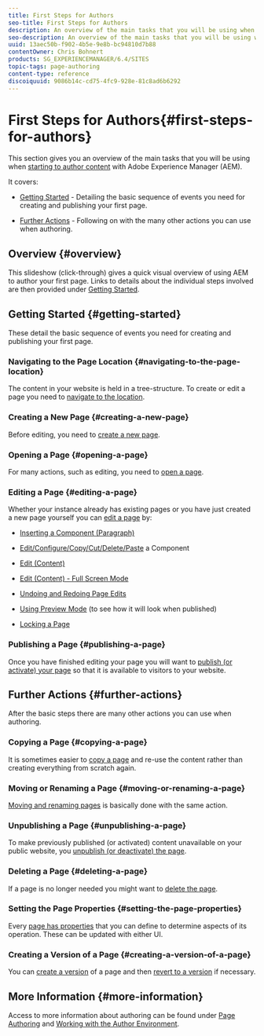 ```yaml
---
title: First Steps for Authors
seo-title: First Steps for Authors
description: An overview of the main tasks that you will be using when starting to author content with AEM
seo-description: An overview of the main tasks that you will be using when starting to author content with AEM
uuid: 13aec50b-f902-4b5e-9e8b-bc94810d7b88
contentOwner: Chris Bohnert
products: SG_EXPERIENCEMANAGER/6.4/SITES
topic-tags: page-authoring
content-type: reference
discoiquuid: 9086b14c-cd75-4fc9-928e-81c8ad6b6292
---
```


# First Steps for Authors{#first-steps-for-authors}

This section gives you an overview of the main tasks that you will be using when [starting to author content](/help/sites-authoring/author.md#concept-of-authoring-and-publishing) with Adobe Experience Manager (AEM).

It covers:

* [Getting Started](#getting-started) - Detailing the basic sequence of events you need for creating and publishing your first page.  

* [Further Actions](#further-actions) - Following on with the many other actions you can use when authoring.

## Overview {#overview}

This slideshow (click-through) gives a quick visual overview of using AEM to author your first page. Links to details about the individual steps involved are then provided under [Getting Started](#getting-started).

## Getting Started {#getting-started}

These detail the basic sequence of events you need for creating and publishing your first page.

### Navigating to the Page Location {#navigating-to-the-page-location}

The content in your website is held in a tree-structure. To create or edit a page you need to [navigate to the location](/help/sites-authoring/basic-handling.md#viewing-and-selecting-resources).

### Creating a New Page {#creating-a-new-page}

Before editing, you need to [create a new page](/help/sites-authoring/managing-pages.md#creating-a-new-page).

### Opening a Page {#opening-a-page}

For many actions, such as editing, you need to [open a page](/help/sites-authoring/managing-pages.md#opening-a-page-for-editing).

### Editing a Page {#editing-a-page}

Whether your instance already has existing pages or you have just created a new page yourself you can [edit a page](/help/sites-authoring/editing-content.md) by:

* [Inserting a Component (Paragraph)](/help/sites-authoring/editing-content.md#inserting-a-component)
* [Edit/Configure/Copy/Cut/Delete/Paste](/help/sites-authoring/editing-content.md#edit-configure-copy-cut-delete-paste) a Component
* [Edit (Content)](/help/sites-authoring/editing-content.md#edit-content)
* [Edit (Content) - Full Screen Mode](/help/sites-authoring/editing-content.md#edit-content-full-screen-mode)  

* [Undoing and Redoing Page Edits](/help/sites-authoring/editing-content.md#undoing-and-redoing-page-edits)
* [Using Preview Mode](/help/sites-authoring/editing-content.md#preview-mode) (to see how it will look when published)
* [Locking a Page](/help/sites-authoring/editing-content.md#locking-a-page)

### Publishing a Page {#publishing-a-page}

Once you have finished editing your page you will want to [publish (or activate) your page](/help/sites-authoring/publishing-pages.md) so that it is available to visitors to your website.

## Further Actions {#further-actions}

After the basic steps there are many other actions you can use when authoring.

### Copying a Page {#copying-a-page}

It is sometimes easier to [copy a page](/help/sites-authoring/managing-pages.md#copying-and-pasting-a-page) and re-use the content rather than creating everything from scratch again.

### Moving or Renaming a Page {#moving-or-renaming-a-page}

[Moving and renaming pages](/help/sites-authoring/managing-pages.md#moving-or-renaming-a-page) is basically done with the same action.

### Unpublishing a Page {#unpublishing-a-page}

To make previously published (or activated) content unavailable on your public website, you [unpublish (or deactivate) the page](/help/sites-authoring/publishing-pages.md).

### Deleting a Page {#deleting-a-page}

If a page is no longer needed you might want to [delete the page](/help/sites-authoring/managing-pages.md#deleting-a-page).

### Setting the Page Properties {#setting-the-page-properties}

Every [page has properties](/help/sites-authoring/editing-page-properties.md) that you can define to determine aspects of its operation. These can be updated with either UI.

### Creating a Version of a Page {#creating-a-version-of-a-page}

You can [create a version](/help/sites-authoring/working-with-page-versions.md#creating-a-new-version) of a page and then [revert to a version](/help/sites-authoring/working-with-page-versions.md#reverting-to-a-page-version) if necessary.

## More Information {#more-information}

Access to more information about authoring can be found under [Page Authoring](/help/sites-authoring/author-environment-tools.md) and [Working with the Author Environment](/help/sites-authoring/home.md).
